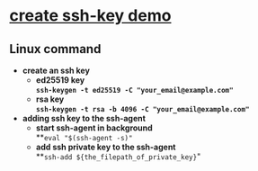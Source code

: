 # [create ssh-key demo](https://docs.github.com/en/authentication/connecting-to-github-with-ssh/generating-a-new-ssh-key-and-adding-it-to-the-ssh-agent)
## **Linux command**<br>
* **create an ssh key**<br>
	* **ed25519 key**<br>
	**`ssh-keygen -t ed25519 -C "your_email@example.com"`**<br>
	* **rsa key**<br>
	**`ssh-keygen -t rsa -b 4096 -C "your_email@example.com"`**<br>
* **adding ssh key to the ssh-agent**<br>
	* **start ssh-agent in background**<br>
	**`eval "$(ssh-agent -s)"`
	* **add ssh private key to the ssh-agent**<br>
	**`ssh-add ${the_filepath_of_private_key}`"
